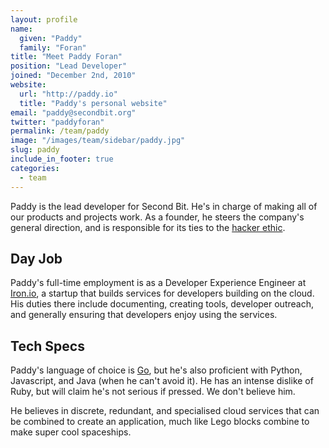 ```yaml
---
layout: profile
name:
  given: "Paddy"
  family: "Foran"
title: "Meet Paddy Foran"
position: "Lead Developer"
joined: "December 2nd, 2010"
website:
  url: "http://paddy.io"
  title: "Paddy's personal website"
email: "paddy@secondbit.org"
twitter: "paddyforan"
permalink: /team/paddy
image: "/images/team/sidebar/paddy.jpg"
slug: paddy
include_in_footer: true
categories:
  - team
---
```

Paddy is the lead developer for Second Bit. He's in charge of making all of our products and projects work. As a founder, he steers the company's general direction, and is responsible for its ties to the [hacker ethic](http://en.wikipedia.org/wiki/Hacker_ethic).

<!-- break -->

## Day Job

Paddy's full-time employment is as a Developer Experience Engineer at [Iron.io](http://www.iron.io), a startup that builds services for developers building on the cloud. His duties there include documenting, creating tools, developer outreach, and generally ensuring that developers enjoy using the services.

## Tech Specs

Paddy's language of choice is [Go](http://www.golang.org), but he's also proficient with Python, Javascript, and Java (when he can't avoid it). He has an intense dislike of Ruby, but will claim he's not serious if pressed. We don't believe him.

He believes in discrete, redundant, and specialised cloud services that can be combined to create an application, much like Lego blocks combine to make super cool spaceships.
